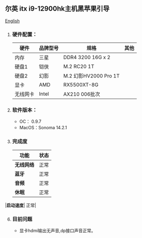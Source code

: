 ## 尔英 itx i9-12900hk主机黑苹果引导 

[English](https://github.com/ispace-top/Hackintosh-EFI-Erying-12900hk-ITX-Sonoma-OC097/blob/main/README_en.md)
1. ### 硬件配置：
   |硬件|品牌型号|规格|其他|
   |--|--|--|--|
   |内存|三星|DDR4 3200 16G x 2||
   |硬盘1 |铠侠|M.2  RC20 1T||
   |硬盘2 |幻影|M.2 幻影HV2000 Pro 1T||
   |显卡 |AMD|RX5500XT-8G||
   |无线网卡| Intel |AX210 006批次||
     
3. ### 软件版本：
   - OC： 0.9.7
   - MacOS：Sonoma 14.2.1
  
4. ### 完成度
      |功能|状态|
   |-|-|
   |**无线网络**| 正常|
   |**蓝牙** |正常|
   |**音频**| 正常|
   |**休眠** |正常|
  |**启动速度**| 正常|

  
6. ### 目前问题
   - 显卡hdmi输出无声音,dp接口声音正常。
